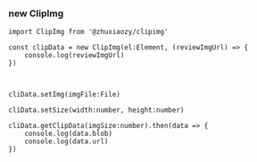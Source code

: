 ### new ClipImg
    import ClipImg from '@zhuxiaozy/clipimg'

    const clipData = new ClipImg(el:Element, (reviewImgUrl) => {
        console.log(reviewImgUrl)
    })



    cliData.setImg(imgFile:File)

    cliData.setSize(width:number, height:number)

    cliData.getClipData(imgSize:number).then(data => {
        console.log(data.blob)
        console.log(data.url)
    })
